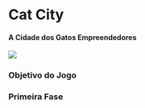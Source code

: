 # Cat City
#### A Cidade dos Gatos Empreendedores

<img src="https://i.im.ge/2024/01/13/3V6Yup.CatCity.jpg" />

### Objetivo do Jogo

### Primeira Fase
